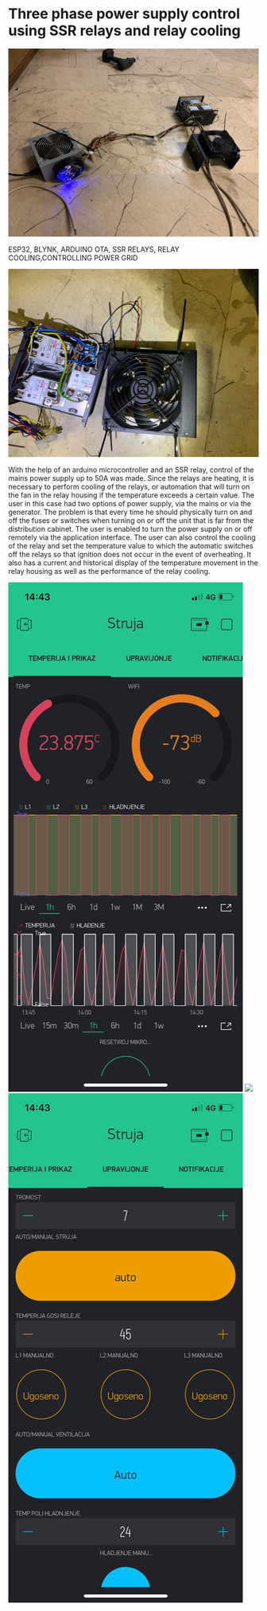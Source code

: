 # Three phase power supply control using SSR relays and relay cooling
![](Project%20images/WhatsApp%20Image%202021-03-21%20at%2014.42.11%20(5).jpeg)

ESP32, BLYNK, ARDUINO OTA, SSR RELAYS, RELAY COOLING,CONTROLLING POWER GRID

![](Project%20images/WhatsApp%20Image%202021-03-21%20at%2014.42.11%20(1).jpeg)


With the help of an arduino microcontroller and an SSR relay, control of the mains power supply up to 50A was made. Since the relays are heating, it is necessary to perform cooling of the relays, or automation that will turn on the fan in the relay housing if the temperature exceeds a certain value. The user in this case had two options of power supply, via the mains or via the generator. The problem is that every time he should physically turn on and off the fuses or switches when turning on or off the unit that is far from the distribution cabinet. The user is enabled to turn the power supply on or off remotely via the application interface. The user can also control the cooling of the relay and set the temperature value to which the automatic switches off the relays so that ignition does not occur in the event of overheating. It also has a current and historical display of the temperature movement in the relay housing as well as the performance of the relay cooling.

![](Project%20images/WhatsApp%20Image%202021-03-21%20at%2014.44.08.jpeg)
![](Project%20images/WhatsApp%20Image%202021-03-21%20at%2014.44.09%20(1))
![](Project%20images/WhatsApp%20Image%202021-03-21%20at%2014.44.09.jpeg)
